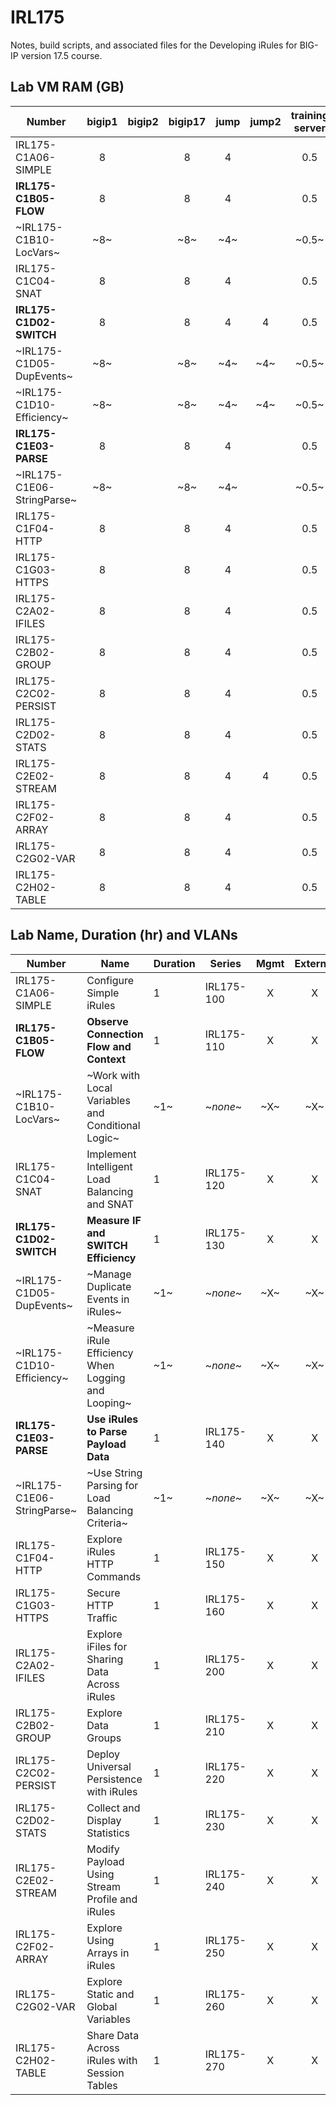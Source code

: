 # IRL175

Notes, build scripts, and associated files for the Developing iRules for BIG-IP version 17.5 course.

## Lab VM RAM (GB)

|Number                    |bigip1|bigip2|bigip17|jump|jump2|training server|
|--------------------------|:----:|:----:|:-----:|:--:|:---:|:-------------:|
|IRL175-C1A06-SIMPLE       |8     |      |8      |4   |     |0.5            |
|**IRL175-C1B05-FLOW**     |8     |      |8      |4   |     |0.5            |
|~IRL175-C1B10-LocVars~    |~8~   |      |~8~    |~4~ |     |~0.5~          |
|IRL175-C1C04-SNAT         |8     |      |8      |4   |     |0.5            |
|**IRL175-C1D02-SWITCH**   |8     |      |8      |4   |4    |0.5            |
|~IRL175-C1D05-DupEvents~  |~8~   |      |~8~    |~4~ |~4~  |~0.5~          |
|~IRL175-C1D10-Efficiency~ |~8~   |      |~8~    |~4~ |~4~  |~0.5~          |
|**IRL175-C1E03-PARSE**    |8     |      |8      |4   |     |0.5            |
|~IRL175-C1E06-StringParse~|~8~   |      |~8~    |~4~ |     |~0.5~          |
|IRL175-C1F04-HTTP         |8     |      |8      |4   |     |0.5            |
|IRL175-C1G03-HTTPS        |8     |      |8      |4   |     |0.5            |
|IRL175-C2A02-IFILES       |8     |      |8      |4   |     |0.5            |
|IRL175-C2B02-GROUP        |8     |      |8      |4   |     |0.5            |
|IRL175-C2C02-PERSIST      |8     |      |8      |4   |     |0.5            |
|IRL175-C2D02-STATS        |8     |      |8      |4   |     |0.5            |
|IRL175-C2E02-STREAM       |8     |      |8      |4   |4    |0.5            |
|IRL175-C2F02-ARRAY        |8     |      |8      |4   |     |0.5            |
|IRL175-C2G02-VAR          |8     |      |8      |4   |     |0.5            |
|IRL175-C2H02-TABLE        |8     |      |8      |4   |     |0.5            |

## Lab Name, Duration (hr) and VLANs

|Number                    |Name                                               |Duration|Series    |Mgmt|External|Internal|
|--------------------------|---------------------------------------------------|--------|----------|:--:|:------:|:------:|
|IRL175-C1A06-SIMPLE       |Configure Simple iRules                            |1       |IRL175-100|X   |X       |X       |
|**IRL175-C1B05-FLOW**     |**Observe Connection Flow and Context**            |1       |IRL175-110|X   |X       |X       |
|~IRL175-C1B10-LocVars~    |~Work with Local Variables and Conditional Logic~  |~1~     |~*none*~  |~X~ |~X~     |~X~     |
|IRL175-C1C04-SNAT         |Implement Intelligent Load Balancing and SNAT      |1       |IRL175-120|X   |X       |X       |
|**IRL175-C1D02-SWITCH**   |**Measure IF and SWITCH Efficiency**               |1       |IRL175-130|X   |X       |X       |
|~IRL175-C1D05-DupEvents~  |~Manage Duplicate Events in iRules~                |~1~     |~*none*~  |~X~ |~X~     |~X~     |
|~IRL175-C1D10-Efficiency~ |~Measure iRule Efficiency When Logging and Looping~|~1~     |~*none*~  |~X~ |~X~     |~X~     |
|**IRL175-C1E03-PARSE**    |**Use iRules to Parse Payload Data**               |1       |IRL175-140|X   |X       |X       |
|~IRL175-C1E06-StringParse~|~Use String Parsing for Load Balancing Criteria~   |~1~     |~*none*~  |~X~ |~X~     |~X~     |
|IRL175-C1F04-HTTP         |Explore iRules HTTP Commands                       |1       |IRL175-150|X   |X       |X       |
|IRL175-C1G03-HTTPS        |Secure HTTP Traffic                                |1       |IRL175-160|X   |X       |X       |
|IRL175-C2A02-IFILES       |Explore iFiles for Sharing Data Across iRules      |1       |IRL175-200|X   |X       |X       |
|IRL175-C2B02-GROUP        |Explore Data Groups                                |1       |IRL175-210|X   |X       |X       |
|IRL175-C2C02-PERSIST      |Deploy Universal Persistence with iRules           |1       |IRL175-220|X   |X       |X       |
|IRL175-C2D02-STATS        |Collect and Display Statistics                     |1       |IRL175-230|X   |X       |X       |
|IRL175-C2E02-STREAM       |Modify Payload Using Stream Profile and iRules     |1       |IRL175-240|X   |X       |X       |
|IRL175-C2F02-ARRAY        |Explore Using Arrays in iRules                     |1       |IRL175-250|X   |X       |X       |
|IRL175-C2G02-VAR          |Explore Static and Global Variables                |1       |IRL175-260|X   |X       |X       |
|IRL175-C2H02-TABLE        |Share Data Across iRules with Session Tables       |1       |IRL175-270|X   |X       |X       |
